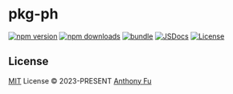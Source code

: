 # pkg-ph

[![npm version][npm-version-src]][npm-version-href]
[![npm downloads][npm-downloads-src]][npm-downloads-href]
[![bundle][bundle-src]][bundle-href]
[![JSDocs][jsdocs-src]][jsdocs-href]
[![License][license-src]][license-href]

## License

[MIT](./LICENSE) License © 2023-PRESENT [Anthony Fu](https://github.com/rr210)

<!-- Badges -->

[npm-version-src]: https://img.shields.io/npm/v/pkg-ph?style=flat&colorA=080f12&colorB=1fa669
[npm-version-href]: https://npmjs.com/package/pkg-ph
[npm-downloads-src]: https://img.shields.io/npm/dm/pkg-ph?style=flat&colorA=080f12&colorB=1fa669
[npm-downloads-href]: https://npmjs.com/package/pkg-ph
[bundle-src]: https://img.shields.io/bundlephobia/minzip/pkg-ph?style=flat&colorA=080f12&colorB=1fa669&label=minzip
[bundle-href]: https://bundlephobia.com/result?p=pkg-ph
[license-src]: https://img.shields.io/github/license/rr210/pkg-ph.svg?style=flat&colorA=080f12&colorB=1fa669
[license-href]: https://github.com/rr210/pkg-ph/blob/main/LICENSE
[jsdocs-src]: https://img.shields.io/badge/jsdocs-reference-080f12?style=flat&colorA=080f12&colorB=1fa669
[jsdocs-href]: https://www.jsdocs.io/package/pkg-ph
